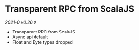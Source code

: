 #  Transparent RPC from ScalaJS
 
_2021-0 v0.26.0_

- Transparent RPC from ScalaJS
- Async api default
- Float and Byte types dropped

```

```
